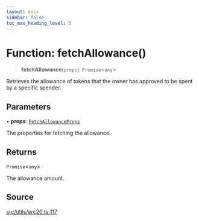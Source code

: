 ```yaml
---
layout: docs
sidebar: false
toc_max_heading_level: 5
---
```


# Function: fetchAllowance()

> **fetchAllowance**(`props`): `Promise`\<`any`\>

Retrieves the allowance of tokens that the owner has approved to be spent by a specific spender.

## Parameters

• **props**: [`FetchAllowanceProps`](../type-aliases/FetchAllowanceProps.md)

The properties for fetching the allowance.

## Returns

`Promise`\<`any`\>

The allowance amount.

## Source

[src/utils/erc20.ts:117](https://github.com/anegg0/arbitrum-orbit-sdk/blob/b24cbe9cd68eb30d18566196d2c909bd4086db10/src/utils/erc20.ts#L117)
